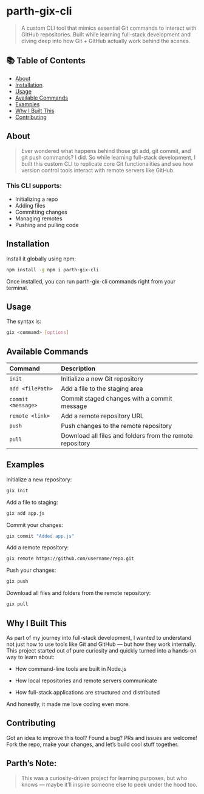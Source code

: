 # parth-gix-cli

> A custom CLI tool that mimics essential Git commands to interact with GitHub repositories. Built while learning full-stack development and diving deep into how Git + GitHub actually work behind the scenes.

## 📚 Table of Contents
- [About](#about)
- [Installation](#installation)
- [Usage](#usage)
- [Available Commands](#available-commands)
- [Examples](#examples)
- [Why I Built This](#why-i-built-this)
- [Contributing](#contributing)

## About
> Ever wondered what happens behind those git add, git commit, and git push commands?
I did.
So while learning full-stack development, I built this custom CLI to replicate core Git functionalities and see how version control tools interact with remote servers like GitHub.

### This CLI supports:
- Initializing a repo
- Adding files
- Committing changes
- Managing remotes
- Pushing and pulling code

## Installation
Install it globally using npm:
```bash
npm install -g npm i parth-gix-cli
```
Once installed, you can run parth-gix-cli commands right from your terminal.

## Usage
The syntax is:
```bash
gix <command> [options]
```

## Available Commands
| Command            | Description                                 |
| :----------------- | :------------------------------------------ |
| `init`             | Initialize a new Git repository             |
| `add <filePath>`   | Add a file to the staging area              |
| `commit <message>` | Commit staged changes with a commit message |
| `remote <link>`    | Add a remote repository URL                 |
| `push`             | Push changes to the remote repository       |
| `pull`             |Download all files and folders from the remote repository        |

## Examples

Initialize a new repository:
```bash
gix init
```

Add a file to staging:
```bash
gix add app.js
```

Commit your changes:
```bash
gix commit "Added app.js"
```

Add a remote repository:
```bash
gix remote https://github.com/username/repo.git
```

Push your changes:
```bash
gix push
```

Download all files and folders from the remote repository:
```bash
gix pull
```

## Why I Built This

As part of my journey into full-stack development, I wanted to understand not just how to use tools like Git and GitHub — but how they work internally.
This project started out of pure curiosity and quickly turned into a hands-on way to learn about:

- How command-line tools are built in Node.js

- How local repositories and remote servers communicate

- How full-stack applications are structured and distributed

And honestly, it made me love coding even more.


## Contributing
Got an idea to improve this tool? Found a bug?
PRs and issues are welcome! Fork the repo, make your changes, and let’s build cool stuff together.

## Parth’s Note:
> This was a curiosity-driven project for learning purposes, but who knows — maybe it’ll inspire someone else to peek under the hood too.
